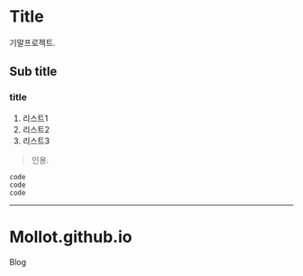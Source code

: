 # Title

기말프로젝트.

## Sub title

### title

1. 리스트1
2. 리스트2
3. 리스트3

> 인용.

```
code
code
code
```

<hr>

# Mollot.github.io
Blog
